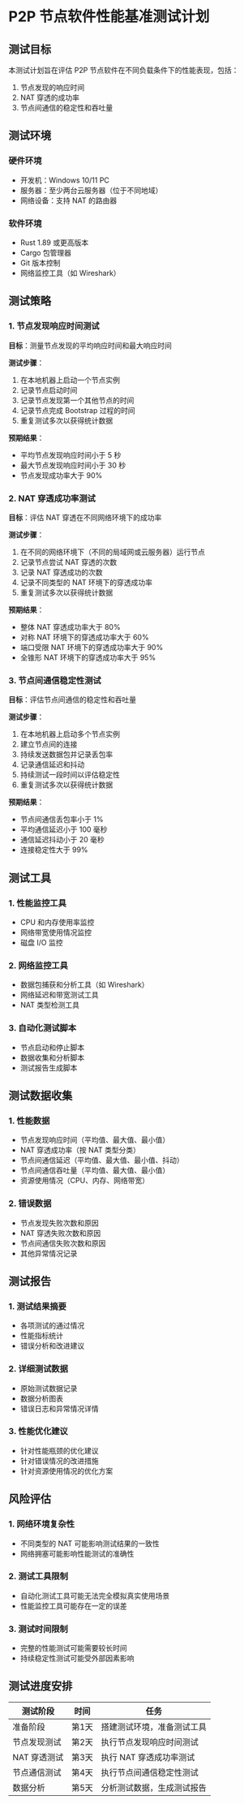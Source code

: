 # P2P 节点软件性能基准测试计划

## 测试目标

本测试计划旨在评估 P2P 节点软件在不同负载条件下的性能表现，包括：
1. 节点发现的响应时间
2. NAT 穿透的成功率
3. 节点间通信的稳定性和吞吐量

## 测试环境

### 硬件环境
- 开发机：Windows 10/11 PC
- 服务器：至少两台云服务器（位于不同地域）
- 网络设备：支持 NAT 的路由器

### 软件环境
- Rust 1.89 或更高版本
- Cargo 包管理器
- Git 版本控制
- 网络监控工具（如 Wireshark）

## 测试策略

### 1. 节点发现响应时间测试
**目标**：测量节点发现的平均响应时间和最大响应时间

**测试步骤**：
1. 在本地机器上启动一个节点实例
2. 记录节点启动时间
3. 记录节点发现第一个其他节点的时间
4. 记录节点完成 Bootstrap 过程的时间
5. 重复测试多次以获得统计数据

**预期结果**：
- 平均节点发现响应时间小于 5 秒
- 最大节点发现响应时间小于 30 秒
- 节点发现成功率大于 90%

### 2. NAT 穿透成功率测试
**目标**：评估 NAT 穿透在不同网络环境下的成功率

**测试步骤**：
1. 在不同的网络环境下（不同的局域网或云服务器）运行节点
2. 记录节点尝试 NAT 穿透的次数
3. 记录 NAT 穿透成功的次数
4. 记录不同类型的 NAT 环境下的穿透成功率
5. 重复测试多次以获得统计数据

**预期结果**：
- 整体 NAT 穿透成功率大于 80%
- 对称 NAT 环境下的穿透成功率大于 60%
- 端口受限 NAT 环境下的穿透成功率大于 90%
- 全锥形 NAT 环境下的穿透成功率大于 95%

### 3. 节点间通信稳定性测试
**目标**：评估节点间通信的稳定性和吞吐量

**测试步骤**：
1. 在本地机器上启动多个节点实例
2. 建立节点间的连接
3. 持续发送数据包并记录丢包率
4. 记录通信延迟和抖动
5. 持续测试一段时间以评估稳定性
6. 重复测试多次以获得统计数据

**预期结果**：
- 节点间通信丢包率小于 1%
- 平均通信延迟小于 100 毫秒
- 通信延迟抖动小于 20 毫秒
- 连接稳定性大于 99%

## 测试工具

### 1. 性能监控工具
- CPU 和内存使用率监控
- 网络带宽使用情况监控
- 磁盘 I/O 监控

### 2. 网络监控工具
- 数据包捕获和分析工具（如 Wireshark）
- 网络延迟和带宽测试工具
- NAT 类型检测工具

### 3. 自动化测试脚本
- 节点启动和停止脚本
- 数据收集和分析脚本
- 测试报告生成脚本

## 测试数据收集

### 1. 性能数据
- 节点发现响应时间（平均值、最大值、最小值）
- NAT 穿透成功率（按 NAT 类型分类）
- 节点间通信延迟（平均值、最大值、最小值、抖动）
- 节点间通信吞吐量（平均值、最大值、最小值）
- 资源使用情况（CPU、内存、网络带宽）

### 2. 错误数据
- 节点发现失败次数和原因
- NAT 穿透失败次数和原因
- 节点间通信失败次数和原因
- 其他异常情况记录

## 测试报告

### 1. 测试结果摘要
- 各项测试的通过情况
- 性能指标统计
- 错误分析和改进建议

### 2. 详细测试数据
- 原始测试数据记录
- 数据分析图表
- 错误日志和异常情况详情

### 3. 性能优化建议
- 针对性能瓶颈的优化建议
- 针对错误情况的改进措施
- 针对资源使用情况的优化方案

## 风险评估

### 1. 网络环境复杂性
- 不同类型的 NAT 可能影响测试结果的一致性
- 网络拥塞可能影响性能测试的准确性

### 2. 测试工具限制
- 自动化测试工具可能无法完全模拟真实使用场景
- 性能监控工具可能存在一定的误差

### 3. 测试时间限制
- 完整的性能测试可能需要较长时间
- 持续稳定性测试可能受外部因素影响

## 测试进度安排

| 测试阶段 | 时间 | 任务 |
|----------|------|------|
| 准备阶段 | 第1天 | 搭建测试环境，准备测试工具 |
| 节点发现测试 | 第2天 | 执行节点发现响应时间测试 |
| NAT 穿透测试 | 第3天 | 执行 NAT 穿透成功率测试 |
| 节点通信测试 | 第4天 | 执行节点间通信稳定性测试 |
| 数据分析 | 第5天 | 分析测试数据，生成测试报告 |
